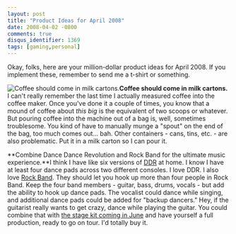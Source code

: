 ```yaml
---
layout: post
title: "Product Ideas for April 2008"
date: 2008-04-02 -0800
comments: true
disqus_identifier: 1369
tags: [gaming,personal]
---
```

Okay, folks, here are your million-dollar product ideas for April 2008.
If you implement these, remember to send me a t-shirt or something.

![Coffee should come in milk
cartons.](https://hyqi8g.dm2303.livefilestore.com/y2poaa59SUvBKRkJN8uVILpb0fK_aayEkAMm_nn0JNUNS3dK8VOg_mer-vilTFmUdX53oC0OBSlLvT3ZZxJhFoP70sVXuYgFJgruKzWsoEyy8c/20080402carton.jpg?psid=1)**Coffee
should come in milk cartons.** I can't really remember the last time I
actually measured coffee into the coffee maker. Once you've done it a
couple of times, you know that a mound of coffee about *this big* is the
equivalent of two scoops or whatever. But pouring coffee into the
machine out of a bag is, well, sometimes troublesome. You kind of have
to manually munge a "spout" on the end of the bag, too much comes out...
bah. Other containers - cans, tins, etc. - are also problematic. Put it
in a milk carton so I can pour it.

**Combine Dance Dance Revolution and Rock Band for the ultimate music
experience.**I think I have like six versions of
[DDR](http://www.amazon.com/gp/product/B0000A09EL?ie=UTF8&tag=mhsvortex&linkCode=as2&camp=1789&creative=9325&creativeASIN=B0000A09EL)
at home. I know I have at least four dance pads across two different
consoles. I love DDR. I also love [Rock
Band](http://www.amazon.com/gp/product/B000TT4GBG?ie=UTF8&tag=mhsvortex&linkCode=as2&camp=1789&creative=9325&creativeASIN=B000TT4GBG).
They should let you hook up more than four people in Rock Band. Keep the
four band members - guitar, bass, drums, vocals - but add the ability to
hook up dance pads. The vocalist could dance while singing, and
additional dance pads could be added for "backup dancers." Hey, if the
guitarist really wants to get crazy, dance while playing the guitar. You
could combine that with [the stage kit coming in
June](http://www.joystiq.com/2008/01/13/rock-band-stage-show-coming-to-gamestop-in-june/)
and have yourself a full production, ready to go on tour. I'd totally
buy it.


